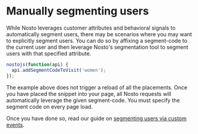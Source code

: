 # Manually segmenting users

While Nosto leverages customer attributes and behavioral signals to automatically segment users, there may be scenarios where you may want to explicitly segment users. You can do so by affixing a segment-code to the current user and then leverage Nosto's segmentation tool to segment users with that specified attribute.

```javascript
nostojs(function(api) {
  api.addSegmentCodeToVisit('women');
});
```

The example above does not trigger a reload of all the placements. Once you have placed the snippet into your page, all Nosto requests will automatically leverage the given segment-code. You must specify the segment code on every page load.

Once you have done so, read our guide on [segmenting users via custom events](https://help.nosto.com/articles/2398016-visit-custom-event).

